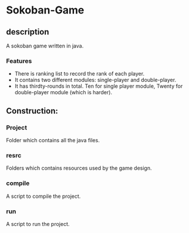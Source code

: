 # Sokoban-Game

## description
A sokoban game written in java.

### Features
* There is ranking list to record the rank of each player.
* It contains two different modules: single-player and double-player.
* It has thirdty-rounds in total. Ten for single player module, Twenty for double-player module (which is harder).



## Construction:

### Project 
Folder which contains all the java files.

### resrc 
Folders which contains resources used by the game design.

### compile 
A script to compile the project.

### run
A script to run the project.

